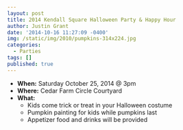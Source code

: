 ```yaml
---
layout: post
title: 2014 Kendall Square Halloween Party & Happy Hour
author: Justin Grant
date: '2014-10-16 11:27:09 -0400'
img: /static/img/2010/pumpkins-314x224.jpg
categories:
  - Parties
tags: []
published: true
---
```

* **When:** Saturday October 25, 2014 @ 3pm
* **Where:** Cedar Farm Circle Courtyard
* **What:**
  * Kids come trick or treat in your Halloween costume</li>
  * Pumpkin painting for kids while pumpkins last</li>
  * Appetizer food and drinks will be provided
